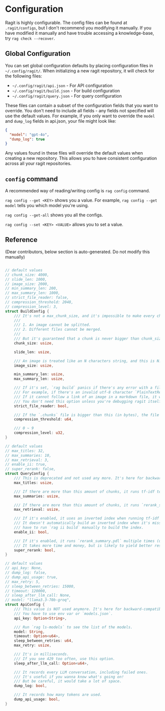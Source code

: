 # Configuration

Ragit is highly configurable. The config files can be found at `.ragit/configs`, but I don't recommend you modifying it manually. If you have modified it manually and have trouble accessing a knowledge-base, try `rag check --recover`.

## Global Configuration

You can set global configuration defaults by placing configuration files in `~/.config/ragit/`. When initializing a new ragit repository, it will check for the following files:

- `~/.config/ragit/api.json` - For API configuration
- `~/.config/ragit/build.json` - For build configuration
- `~/.config/ragit/query.json` - For query configuration

These files can contain a subset of the configuration fields that you want to override. You don't need to include all fields - any fields not specified will use the default values. For example, if you only want to override the `model` and `dump_log` fields in api.json, your file might look like:

```json
{
  "model": "gpt-4o",
  "dump_log": true
}
```

Any values found in these files will override the default values when creating a new repository. This allows you to have consistent configuration across all your ragit repositories.

## `config` command

A recommended way of reading/writing config is `rag config` command.

`rag config --get <KEY>` shows you a value. For example, `rag config --get model` tells you which model you're using.

`rag config --get-all` shows you all the configs.

`rag config --set <KEY> <VALUE>` allows you to set a value.

## Reference

(Dear contributors, below section is auto-generated. Do not modify this manually)

```rust

// default values
// chunk_size: 4000,
// slide_len: 1000,
// image_size: 2000,
// min_summary_len: 200,
// max_summary_len: 1000,
// strict_file_reader: false,
// compression_threshold: 2048,
// compression_level: 3,
struct BuildConfig {
    /// It's not a max_chunk_size, and it's impossible to make every chunk have the same size because
    ///
    /// 1. An image cannot be splitted.
    /// 2. Different files cannot be merged.
    ///
    /// But it's guaranteed that a chunk is never bigger than chunk_size * 2.
    chunk_size: usize,

    slide_len: usize,

    /// An image is treated like an N characters string, and this is N.
    image_size: usize,

    min_summary_len: usize,
    max_summary_len: usize,

    /// If it's set, `rag build` panics if there's any error with a file.
    /// For example, if there's an invalid utf-8 character `PlainTextReader` would die.
    /// If it cannot follow a link of an image in a markdown file, it would die.
    /// You don't need this option unless you're debugging ragit itself.
    strict_file_reader: bool,

    /// If the `.chunks` file is bigger than this (in bytes), the file is compressed
    compression_threshold: u64,

    /// 0 ~ 9
    compression_level: u32,
}

// default values
// max_titles: 32,
// max_summaries: 10,
// max_retrieval: 3,
// enable_ii: true,
// super_rerank: false,
struct QueryConfig {
    /// This is deprecated and not used any more. It's here for backward compatibility.
    max_titles: usize,

    /// If there are more than this amount of chunks, it runs tf-idf to select chunks.
    max_summaries: usize,

    /// If there are more than this amount of chunks, it runs `rerank_summary` prompt to select chunks.
    max_retrieval: usize,

    /// If it's enabled, it uses an inverted index when running tf-idf search.
    /// It doesn't automatically build an inverted index when it's missing. You
    /// have to run `rag ii build` manually to build the index.
    enable_ii: bool,

    /// If it's enabled, it runs `rerank_summary.pdl` multiple times (usually 5 times) with much more candidates.
    /// It takes more time and money, but is likely to yield better result.
    super_rerank: bool,
}

// default values
// api_key: None,
// dump_log: false,
// dump_api_usage: true,
// max_retry: 5,
// sleep_between_retries: 15000,
// timeout: 120000,
// sleep_after_llm_call: None,
// model: "llama3.3-70b-groq",
struct ApiConfig {
    /// This value is NOT used anymore. It's here for backward-compatibility.
    /// You have to use env var or `models.json`.
    api_key: Option<String>,

    /// Run `rag ls-models` to see the list of the models.
    model: String,
    timeout: Option<u64>,
    sleep_between_retries: u64,
    max_retry: usize,

    /// It's in milliseconds.
    /// If you see 429 too often, use this option.
    sleep_after_llm_call: Option<u64>,

    /// It records every LLM conversation, including failed ones.
    /// It's useful if you wanna know what's going on!
    /// But be careful, it would take a lot of space.
    dump_log: bool,

    /// It records how many tokens are used.
    dump_api_usage: bool,
}
```
